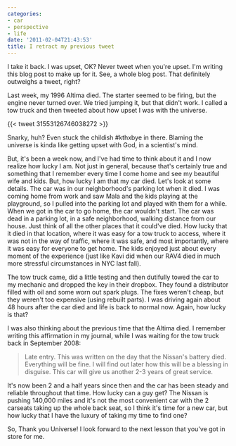 ```yaml
---
categories:
- car
- perspective
- life
date: '2011-02-04T21:43:53'
title: I retract my previous tweet
---
```



I take it back. I was upset, OK? Never tweet when you're upset. I'm
writing this blog post to make up for it. See, a whole blog post. That
definitely outweighs a tweet, right?

Last week, my 1996 Altima died. The starter seemed to be firing, but the engine never turned over.
We tried jumping it, but that didn't work. I called a tow truck and then tweeted about how upset I
was with the universe.

{{< tweet 31553126746038272 >}}

Snarky, huh? Even stuck the childish #kthxbye in there. Blaming the
universe is kinda like getting upset with God, in a scientist's mind.

But, it's been a week now, and I've had time to think about it and I
now realize how lucky I am. Not just in general, because that's
certainly true and something that I remember every time I come home
and see my beautiful wife and kids. But, how lucky I am that my car
died. Let's look at some details. The car was in our neighborhood's
parking lot when it died. I was coming home from work and saw Mala and
the kids playing at the playground, so I pulled into the parking lot
and played with them for a while. When we got in the car to go home,
the car wouldn't start. The car was dead in a parking lot, in a safe
neighborhood, walking distance from our house. Just think of all the
other places that it could've died. How lucky that it died in that
location, where it was easy for a tow truck to access, where it was
not in the way of traffic, where it was safe, and most importantly,
where it was easy for everyone to get home. The kids enjoyed just
about every moment of the experience (just like Kavi did when our RAV4
died in much more stressful circumstances in NYC last fall).

The tow truck came, did a little testing and then dutifully towed the
car to my mechanic and dropped the key in their dropbox. They found a
distributor filled with oil and some worn out spark plugs. The fixes
weren't cheap, but they weren't too expensive (using rebuilt
parts). I was driving again about 48 hours after the car died and life
is back to normal now. Again, how lucky is that?

I was also thinking about the previous time that the Altima died. I
remember writing this affirmation in my journal, while I was waiting
for the tow truck back in September 2008:

>Late entry. This was written on the day that the Nissan's battery
>died. Everything will be fine. I will find out later how this will
>be a blessing in disguise. This car will give us another 2-3 years
>of great service.

It's now been 2 and a half years since then and the car has been
steady and reliable throughout that time. How lucky can a guy get?
The Nissan is pushing 140,000 miles and it's not the most convenient
car with the 2 carseats taking up the whole back seat, so I think it's
time for a new car, but how lucky that I have the luxury of taking my
time to find one? 

So, Thank you Universe! I look forward to the next lesson that you've
got in store for me.
